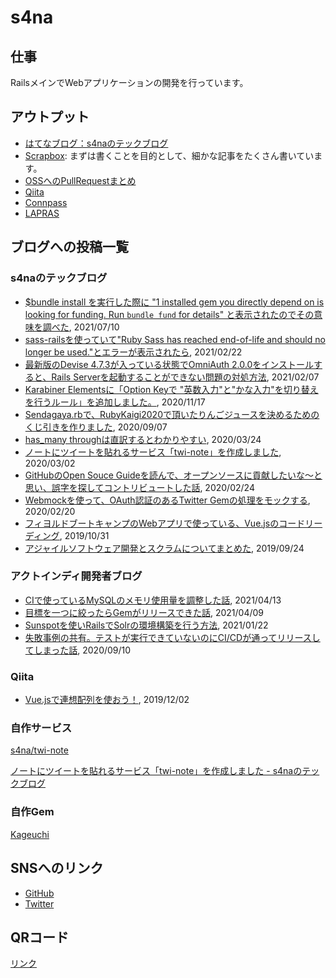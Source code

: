# s4na

## 仕事

RailsメインでWebアプリケーションの開発を行っています。

## アウトプット

- [はてなブログ：s4naのテックブログ](https://s4na.hatenablog.com/)
- [Scrapbox](https://scrapbox.io/s4na/): まずは書くことを目的として、細かな記事をたくさん書いています。
- [OSSへのPullRequestまとめ](https://gist.github.com/s4na/0082c7733b88c64837e5e243e6b07466)
- [Qiita](https://qiita.com/s4na_penguin)
- [Connpass](https://connpass.com/user/s4na_penguin/)
- [LAPRAS](https://lapras.com/public/AJKN4HX)

## ブログへの投稿一覧

### s4naのテックブログ

- [$bundle install を実行した際に "1 installed gem you directly depend on is looking for funding. Run `bundle fund` for details" と表示されたのでその意味を調べた](https://s4na.hatenablog.com/entry/2021/07/10/002721), 2021/07/10
- [sass-railsを使っていて"Ruby Sass has reached end-of-life and should no longer be used."とエラーが表示されたら](https://s4na.hatenablog.com/entry/2021/02/22/004019), 2021/02/22
- [最新版のDevise 4.7.3が入っている状態でOmniAuth 2.0.0をインストールすると、Rails Serverを起動することができない問題の対処方法](https://s4na.hatenablog.com/entry/2021/02/07/200503), 2021/02/07
- [Karabiner Elementsに「Option Keyで "英数入力"と"かな入力"を切り替えを行うルール」を追加しました。](https://s4na.hatenablog.com/entry/2020/11/17/001655), 2020/11/17
- [Sendagaya.rbで、RubyKaigi2020で頂いたりんごジュースを決めるためのくじ引きを作りました](https://s4na.hatenablog.com/entry/2020/09/07/221953), 2020/09/07
- [has_many throughは直訳するとわかりやすい](https://s4na.hatenablog.com/entry/2020/03/24/143421), 2020/03/24
- [ノートにツイートを貼れるサービス「twi-note」を作成しました](https://s4na.hatenablog.com/entry/2020/03/02/075358), 2020/03/02
- [GitHubのOpen Souce Guideを読んで、オープンソースに貢献したいな〜と思い、誤字を探してコントリビュートした話](https://s4na.hatenablog.com/entry/2020/02/24/203811), 2020/02/24
- [Webmockを使って、OAuth認証のあるTwitter Gemの処理をモックする](https://s4na.hatenablog.com/entry/2020/02/20/023833), 2020/02/20
- [フィヨルドブートキャンプのWebアプリで使っている、Vue.jsのコードリーディング](https://s4na.hatenablog.com/entry/2019/10/31/224824), 2019/10/31
- [アジャイルソフトウェア開発とスクラムについてまとめた](https://s4na.hatenablog.com/entry/2019/09/24/172421), 2019/09/24

### アクトインディ開発者ブログ

- [CIで使っているMySQLのメモリ使用量を調整した話](https://tech.actindi.net/2021/04/13/181410), 2021/04/13
- [目標を一つに絞ったらGemがリリースできた話](https://tech.actindi.net/2021/04/09/230918), 2021/04/09
- [Sunspotを使いRailsでSolrの環境構築を行う方法](https://tech.actindi.net/2021/01/22/184415), 2021/01/22
- [失敗事例の共有。テストが実行できていないのにCI/CDが通ってリリースしてしまった話](https://tech.actindi.net/2020/09/10/144632), 2020/09/10

### Qiita

- [Vue.jsで連想配列を使おう！](https://qiita.com/s4na_penguin/items/1da3337349d84f4efd53), 2019/12/02

### 自作サービス

[s4na/twi-note](https://github.com/s4na/twi-note)

[ノートにツイートを貼れるサービス「twi-note」を作成しました - s4naのテックブログ](https://s4na.hatenablog.com/entry/2020/03/02/075358)

### 自作Gem

[Kageuchi](https://rubygems.org/gems/kageuchi)

## SNSへのリンク

<!-- - [Speaker Deck](https://speakerdeck.com/s4na) -->
- [GitHub](https://github.com/s4na)
- [Twitter](https://twitter.com/s4na_penguin)

## QRコード

[リンク](./assets/qr-code.svg)
